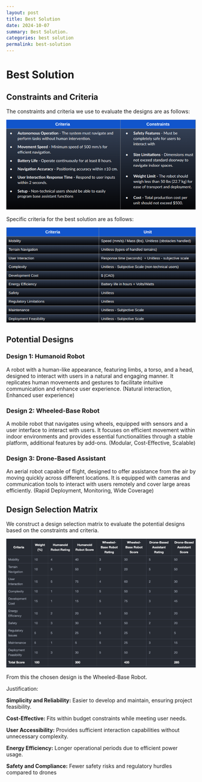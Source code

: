 ```yaml
---
layout: post
title: Best Solution
date: 2024-10-07
summary: Best Solution.
categories: best solution
permalink: best-solution
---
```


# Best Solution

## Constraints and Criteria

The constraints and criteria we use to evaluate the designs are as follows:

![Constraints](/images/constraints.png)

Specific criteria for the best solution are as follows:

![Criteria](/images/design-selection-criteria.png)

## Potential Designs

### Design 1: Humanoid Robot

A robot with a human-like appearance, featuring limbs, a torso, and a head, designed to interact with users in a natural and engaging manner. It replicates human movements and gestures to facilitate intuitive communication and enhance user experience. (Natural interaction, Enhanced user experience)

### Design 2: Wheeled-Base Robot

A mobile robot that navigates using wheels, equipped with sensors and a user interface to interact with users. It focuses on efficient movement within indoor environments and provides essential functionalities through a stable platform, additional features by add-ons. (Modular, Cost-Effective, Scalable)

### Design 3: Drone-Based Assistant

An aerial robot capable of flight, designed to offer assistance from the air by moving quickly across different locations. It is equipped with cameras and communication tools to interact with users remotely and cover large areas efficiently. (Rapid Deployment, Monitoring, Wide Coverage)

## Design Selection Matrix

We construct a design selection matrix to evaluate the potential designs based on the constraints and criteria.

![Design Selection Matrix](/images/selection-matrix.png)

From this the chosen design is the Wheeled-Base Robot.

Justification:

**Simplicity and Reliability:** Easier to develop and maintain, ensuring project feasibility.

**Cost-Effective:** Fits within budget constraints while meeting user needs.

**User Accessibility:** Provides sufficient interaction capabilities without unnecessary complexity.

**Energy Efficiency:** Longer operational periods due to efficient power usage.

**Safety and Compliance:** Fewer safety risks and regulatory hurdles compared to drones


